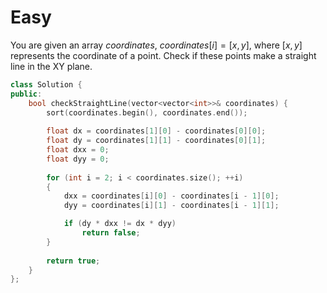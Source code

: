 # Easy

You are given an array $coordinates$, $coordinates[i] = [x, y]$, where $[x, y]$ represents the coordinate of a point. Check if these points make a straight line in the XY plane.

```cpp
class Solution {
public:
    bool checkStraightLine(vector<vector<int>>& coordinates) {
        sort(coordinates.begin(), coordinates.end());
        
        float dx = coordinates[1][0] - coordinates[0][0];
        float dy = coordinates[1][1] - coordinates[0][1];
        float dxx = 0;
        float dyy = 0;
        
        for (int i = 2; i < coordinates.size(); ++i)
        {
            dxx = coordinates[i][0] - coordinates[i - 1][0];
            dyy = coordinates[i][1] - coordinates[i - 1][1];

            if (dy * dxx != dx * dyy)
                return false;
        }
        
        return true;
    }
};
```
